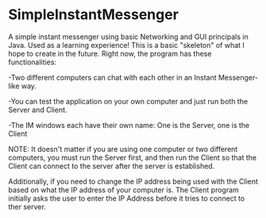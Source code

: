 SimpleInstantMessenger
======================

A simple instant messenger using basic Networking and GUI principals in Java. Used as a learning experience!
This is a basic "skeleton" of what I hope to create in the future. Right now, the program has these functionalities:


  -Two different computers can chat with each other in an Instant Messenger-like way.

  -You can test the application on your own computer and just run both the Server and Client.
  
  -The IM windows each have their own name: One is the Server, one is the Client
 
NOTE:  It doesn't matter if you are using one computer or two different computers, you must run the Server first, and then run the Client so that the Client can connect to the server after the server is established. 

Additionally, if you need to change the IP address being used with the Client based on what the IP address of your computer is. The Client program initially asks the user to enter the IP Address before it tries to connect to ther server.
